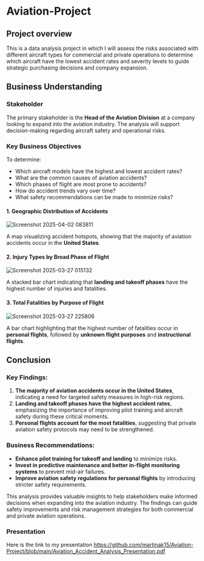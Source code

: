 # Aviation-Project
## Project overview
This is a data analysis project in which I will assess the risks associated with different aircraft types for commercial and private operations to determine which aircraft have the lowest accident rates and severity levels to guide strategic purchasing decisions and company expansion.

## Business Understanding
### **Stakeholder**
The primary stakeholder is the **Head of the Aviation Division** at a company looking to expand into the aviation industry. The analysis will support decision-making regarding aircraft safety and operational risks.

### **Key Business Objectives**
To determine:
- Which aircraft models have the highest and lowest accident rates?
- What are the common causes of aviation accidents?
- Which phases of flight are most prone to accidents?
- How do accident trends vary over time?
- What safety recommendations can be made to minimize risks?


#### **1. Geographic Distribution of Accidents**

![Screenshot 2025-04-02 083811](https://github.com/user-attachments/assets/384d3ee8-048d-47a0-afa8-c8e752d9fdfd)

A map visualizing accident hotspots, showing that the majority of aviation accidents occur in the **United States**.

#### **2. Injury Types by Broad Phase of Flight**

![Screenshot 2025-03-27 015132](https://github.com/user-attachments/assets/99f3b33b-57fd-4b0b-88c0-5a51f3e99eac)

A stacked bar chart indicating that **landing and takeoff phases** have the highest number of injuries and fatalities.

#### **3. Total Fatalities by Purpose of Flight**

![Screenshot 2025-03-27 225806](https://github.com/user-attachments/assets/3bfe7dd7-b4f9-4df8-984c-40efa647e729)

A bar chart highlighting that the highest number of fatalities occur in **personal flights**, followed by **unknown flight purposes** and **instructional flights**.

## **Conclusion**
### **Key Findings:**
1. **The majority of aviation accidents occur in the United States**, indicating a need for targeted safety measures in high-risk regions.
2. **Landing and takeoff phases have the highest accident rates**, emphasizing the importance of improving pilot training and aircraft safety during these critical moments.
3. **Personal flights account for the most fatalities**, suggesting that private aviation safety protocols may need to be strengthened.

### **Business Recommendations:**
- **Enhance pilot training for takeoff and landing** to minimize risks.
- **Invest in predictive maintenance and better in-flight monitoring systems** to prevent mid-air failures.
- **Improve aviation safety regulations for personal flights** by introducing stricter safety requirements.

This analysis provides valuable insights to help stakeholders make informed decisions when expanding into the aviation industry. The findings can guide safety improvements and risk management strategies for both commercial and private aviation operations.


### Presentation
Here is the link to my presentation https://github.com/martinak15/Aviation-Project/blob/main/Aviation_Accident_Analysis_Presentation.pdf

